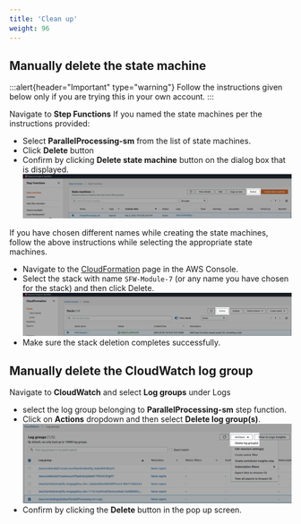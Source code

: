 ```yaml
---
title: 'Clean up'
weight: 96
---
```


## Manually delete the state machine

:::alert{header="Important" type="warning"}
Follow the instructions given below only if you are trying this in your own account.
:::

Navigate to **Step Functions**
If you named the state machines per the instructions provided:

- Select **ParallelProcessing-sm** from the list of state machines.
- Click **Delete** button
- Confirm by clicking **Delete state machine** button on the dialog box that is displayed.
  ![Statemachine delete](/static/img/module-7/module-7-manual-delete-sm.png)

If you have chosen different names while creating the state machines, follow the above instructions while selecting the appropriate state machines.


- Navigate to the [CloudFormation](https://console.aws.amazon.com/cloudformation/home) page in the AWS Console.
- Select the stack with name `SFW-Module-7` (or any name you have chosen for the stack) and then click Delete.
  ![CloudFormation delete](/static/img/setup/setup-cloudformation-delete.png)
- Make sure the stack deletion completes successfully.

## Manually delete the CloudWatch log group

Navigate to **CloudWatch** and select **Log groups** under Logs

- select the log group belonging to **ParallelProcessing-sm** step function.
- Click on **Actions** dropdown and then select **Delete log group(s)**.
  ![Cloudwatch loggroup delete](/static/img/module-7/module-7-cloudwatch-cleanup.png)
- Confirm by clicking the **Delete** button in the pop up screen.
